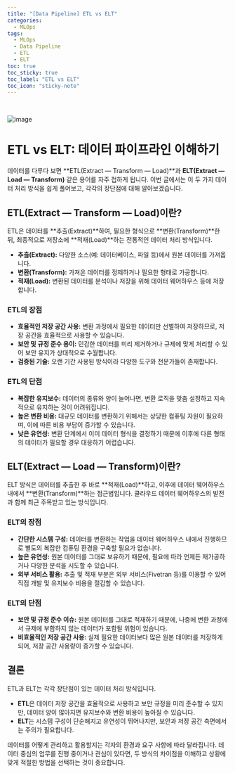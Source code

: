 ```yaml
---
title: "[Data Pipeline] ETL vs ELT"
categories:
  - MLOps
tags:
  - MLOps
  - Data Pipeline
  - ETL
  - ELT
toc: true
toc_sticky: true
toc_label: "ETL vs ELT"
toc_icon: "sticky-note"
---
```


<br>

![image](https://github.com/user-attachments/assets/d59e141f-84fb-4bbe-92b9-eb7c5c60ffc5)

# ETL vs ELT: 데이터 파이프라인 이해하기

데이터를 다루다 보면 **ETL(Extract — Transform — Load)**과 **ELT(Extract — Load — Transform)** 같은 용어를 자주 접하게 됩니다. 이번 글에서는 이 두 가지 데이터 처리 방식을 쉽게 풀어보고, 각각의 장단점에 대해 알아보겠습니다.

## ETL(Extract — Transform — Load)이란?

ETL은 데이터를 **추출(Extract)**하여, 필요한 형식으로 **변환(Transform)**한 뒤, 최종적으로 저장소에 **적재(Load)**하는 전통적인 데이터 처리 방식입니다.

- **추출(Extract):** 다양한 소스(예: 데이터베이스, 파일 등)에서 원본 데이터를 가져옵니다.
- **변환(Transform):** 가져온 데이터를 정제하거나 필요한 형태로 가공합니다.
- **적재(Load):** 변환된 데이터를 분석이나 저장을 위해 데이터 웨어하우스 등에 저장합니다.

### ETL의 장점

- **효율적인 저장 공간 사용:** 변환 과정에서 필요한 데이터만 선별하여 저장하므로, 저장 공간을 효율적으로 사용할 수 있습니다.
- **보안 및 규정 준수 용이:** 민감한 데이터를 미리 제거하거나 규제에 맞게 처리할 수 있어 보안 유지가 상대적으로 수월합니다.
- **검증된 기술:** 오랜 기간 사용된 방식이라 다양한 도구와 전문가들이 존재합니다.

### ETL의 단점

- **복잡한 유지보수:** 데이터의 종류와 양이 늘어나면, 변환 로직을 맞춤 설정하고 지속적으로 유지하는 것이 어려워집니다.
- **높은 변환 비용:** 대규모 데이터를 변환하기 위해서는 상당한 컴퓨팅 자원이 필요하며, 이에 따른 비용 부담이 증가할 수 있습니다.
- **낮은 유연성:** 변환 단계에서 이미 데이터 형식을 결정하기 때문에 이후에 다른 형태의 데이터가 필요할 경우 대응하기 어렵습니다.

## ELT(Extract — Load — Transform)이란?

ELT 방식은 데이터를 추출한 후 바로 **적재(Load)**하고, 이후에 데이터 웨어하우스 내에서 **변환(Transform)**하는 접근법입니다. 클라우드 데이터 웨어하우스의 발전과 함께 최근 주목받고 있는 방식입니다.

### ELT의 장점

- **간단한 시스템 구성:** 데이터를 변환하는 작업을 데이터 웨어하우스 내에서 진행하므로 별도의 복잡한 컴퓨팅 환경을 구축할 필요가 없습니다.
- **높은 유연성:** 원본 데이터를 그대로 보유하기 때문에, 필요에 따라 언제든 재가공하거나 다양한 분석을 시도할 수 있습니다.
- **외부 서비스 활용:** 추출 및 적재 부분은 외부 서비스(Fivetran 등)를 이용할 수 있어 직접 개발 및 유지보수 비용을 절감할 수 있습니다.

### ELT의 단점

- **보안 및 규정 준수 이슈:** 원본 데이터를 그대로 적재하기 때문에, 나중에 변환 과정에서 규제에 부합하지 않는 데이터가 포함될 위험이 있습니다.
- **비효율적인 저장 공간 사용:** 실제 필요한 데이터보다 많은 원본 데이터를 저장하게 되어, 저장 공간 사용량이 증가할 수 있습니다.

## 결론

ETL과 ELT는 각각 장단점이 있는 데이터 처리 방식입니다.

- **ETL**은 데이터 저장 공간을 효율적으로 사용하고 보안 규정을 미리 준수할 수 있지만, 데이터 양이 많아지면 유지보수와 변환 비용이 높아질 수 있습니다.
- **ELT**는 시스템 구성이 단순해지고 유연성이 뛰어나지만, 보안과 저장 공간 측면에서는 주의가 필요합니다.
  
데이터를 어떻게 관리하고 활용할지는 각자의 환경과 요구 사항에 따라 달라집니다. 데이터 중심의 업무를 진행 중이거나 관심이 있다면, 두 방식의 차이점을 이해하고 상황에 맞게 적절한 방법을 선택하는 것이 중요합니다.
